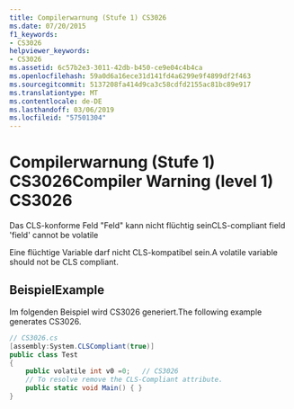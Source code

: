 ```yaml
---
title: Compilerwarnung (Stufe 1) CS3026
ms.date: 07/20/2015
f1_keywords:
- CS3026
helpviewer_keywords:
- CS3026
ms.assetid: 6c57b2e3-3011-42db-b450-ce9e04c4b4ca
ms.openlocfilehash: 59a0d6a16ece31d141fd4a6299e9f4899df2f463
ms.sourcegitcommit: 5137208fa414d9ca3c58cdfd2155ac81bc89e917
ms.translationtype: MT
ms.contentlocale: de-DE
ms.lasthandoff: 03/06/2019
ms.locfileid: "57501304"
---
```

# <a name="compiler-warning-level-1-cs3026"></a><span data-ttu-id="3eace-102">Compilerwarnung (Stufe 1) CS3026</span><span class="sxs-lookup"><span data-stu-id="3eace-102">Compiler Warning (level 1) CS3026</span></span>

<span data-ttu-id="3eace-103">Das CLS-konforme Feld "Feld" kann nicht flüchtig sein</span><span class="sxs-lookup"><span data-stu-id="3eace-103">CLS-compliant field 'field' cannot be volatile</span></span>

<span data-ttu-id="3eace-104">Eine flüchtige Variable darf nicht CLS-kompatibel sein.</span><span class="sxs-lookup"><span data-stu-id="3eace-104">A volatile variable should not be CLS compliant.</span></span>

## <a name="example"></a><span data-ttu-id="3eace-105">Beispiel</span><span class="sxs-lookup"><span data-stu-id="3eace-105">Example</span></span>

<span data-ttu-id="3eace-106">Im folgenden Beispiel wird CS3026 generiert.</span><span class="sxs-lookup"><span data-stu-id="3eace-106">The following example generates CS3026.</span></span>

```csharp
// CS3026.cs
[assembly:System.CLSCompliant(true)]
public class Test
{
    public volatile int v0 =0;   // CS3026
    // To resolve remove the CLS-Compliant attribute.
    public static void Main() { }
}
```
